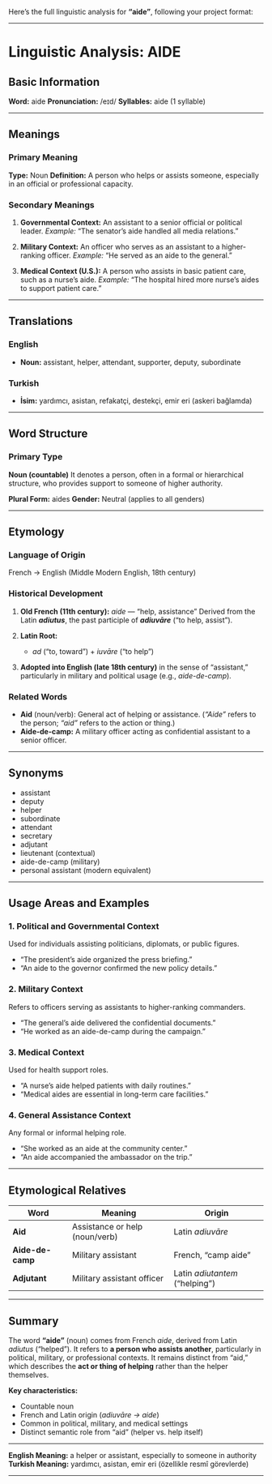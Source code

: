 Here’s the full linguistic analysis for **“aide”**, following your project format:

---

# Linguistic Analysis: **AIDE**

## Basic Information

**Word:** aide
**Pronunciation:** /eɪd/
**Syllables:** aide (1 syllable)

---

## Meanings

### Primary Meaning

**Type:** Noun
**Definition:** A person who helps or assists someone, especially in an official or professional capacity.

### Secondary Meanings

1. **Governmental Context:** An assistant to a senior official or political leader.
   _Example:_ “The senator’s aide handled all media relations.”

2. **Military Context:** An officer who serves as an assistant to a higher-ranking officer.
   _Example:_ “He served as an aide to the general.”

3. **Medical Context (U.S.):** A person who assists in basic patient care, such as a nurse’s aide.
   _Example:_ “The hospital hired more nurse’s aides to support patient care.”

---

## Translations

### English

- **Noun:** assistant, helper, attendant, supporter, deputy, subordinate

### Turkish

- **İsim:** yardımcı, asistan, refakatçi, destekçi, emir eri (askeri bağlamda)

---

## Word Structure

### Primary Type

**Noun (countable)**
It denotes a person, often in a formal or hierarchical structure, who provides support to someone of higher authority.

**Plural Form:** aides
**Gender:** Neutral (applies to all genders)

---

## Etymology

### Language of Origin

French → English (Middle Modern English, 18th century)

### Historical Development

1. **Old French (11th century):** _aide_ — “help, assistance”
   Derived from the Latin **_adiutus_**, the past participle of **_adiuvāre_** (“to help, assist”).
2. **Latin Root:**

   - _ad_ (“to, toward”) + _iuvāre_ (“to help”)

3. **Adopted into English (late 18th century)** in the sense of “assistant,” particularly in military and political usage (e.g., _aide-de-camp_).

### Related Words

- **Aid** (noun/verb): General act of helping or assistance.
  (_“Aide”_ refers to the person; _“aid”_ refers to the action or thing.)
- **Aide-de-camp:** A military officer acting as confidential assistant to a senior officer.

---

## Synonyms

- assistant
- deputy
- helper
- subordinate
- attendant
- secretary
- adjutant
- lieutenant (contextual)
- aide-de-camp (military)
- personal assistant (modern equivalent)

---

## Usage Areas and Examples

### 1. **Political and Governmental Context**

Used for individuals assisting politicians, diplomats, or public figures.

- “The president’s aide organized the press briefing.”
- “An aide to the governor confirmed the new policy details.”

### 2. **Military Context**

Refers to officers serving as assistants to higher-ranking commanders.

- “The general’s aide delivered the confidential documents.”
- “He worked as an aide-de-camp during the campaign.”

### 3. **Medical Context**

Used for health support roles.

- “A nurse’s aide helped patients with daily routines.”
- “Medical aides are essential in long-term care facilities.”

### 4. **General Assistance Context**

Any formal or informal helping role.

- “She worked as an aide at the community center.”
- “An aide accompanied the ambassador on the trip.”

---

## Etymological Relatives

| Word             | Meaning                        | Origin                         |
| ---------------- | ------------------------------ | ------------------------------ |
| **Aid**          | Assistance or help (noun/verb) | Latin _adiuvāre_               |
| **Aide-de-camp** | Military assistant             | French, “camp aide”            |
| **Adjutant**     | Military assistant officer     | Latin _adiutantem_ (“helping”) |

---

## Summary

The word **“aide”** (noun) comes from French _aide_, derived from Latin _adiutus_ (“helped”). It refers to **a person who assists another**, particularly in political, military, or professional contexts. It remains distinct from “aid,” which describes the **act or thing of helping** rather than the helper themselves.

**Key characteristics:**

- Countable noun
- French and Latin origin (_adiuvāre → aide_)
- Common in political, military, and medical settings
- Distinct semantic role from “aid” (helper vs. help itself)

---

**English Meaning:** a helper or assistant, especially to someone in authority
**Turkish Meaning:** yardımcı, asistan, emir eri (özellikle resmî görevlerde)

---
